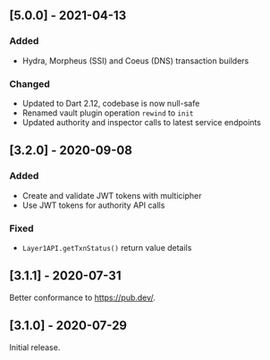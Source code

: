 ## [5.0.0] - 2021-04-13

### Added
- Hydra, Morpheus (SSI) and Coeus (DNS) transaction builders

### Changed
- Updated to Dart 2.12, codebase is now  null-safe
- Renamed vault plugin operation `rewind` to `init`
- Updated authority and inspector calls to latest service endpoints

## [3.2.0] - 2020-09-08

### Added

- Create and validate JWT tokens with multicipher
- Use JWT tokens for authority API calls

### Fixed

- `Layer1API.getTxnStatus()` return value details

## [3.1.1] - 2020-07-31

Better conformance to https://pub.dev/.

## [3.1.0] - 2020-07-29

Initial release. 